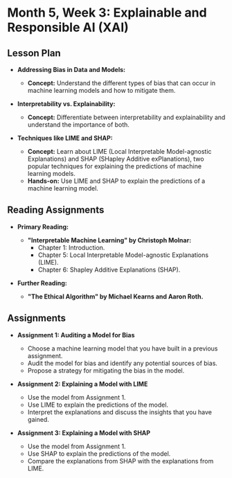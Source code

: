 
# Month 5, Week 3: Explainable and Responsible AI (XAI)

## Lesson Plan

*   **Addressing Bias in Data and Models:**
    *   **Concept:** Understand the different types of bias that can occur in machine learning models and how to mitigate them.

*   **Interpretability vs. Explainability:**
    *   **Concept:** Differentiate between interpretability and explainability and understand the importance of both.

*   **Techniques like LIME and SHAP:**
    *   **Concept:** Learn about LIME (Local Interpretable Model-agnostic Explanations) and SHAP (SHapley Additive exPlanations), two popular techniques for explaining the predictions of machine learning models.
    *   **Hands-on:** Use LIME and SHAP to explain the predictions of a machine learning model.

## Reading Assignments

*   **Primary Reading:**
    *   **"Interpretable Machine Learning" by Christoph Molnar:**
        *   Chapter 1: Introduction.
        *   Chapter 5: Local Interpretable Model-agnostic Explanations (LIME).
        *   Chapter 6: Shapley Additive Explanations (SHAP).

*   **Further Reading:**
    *   **"The Ethical Algorithm" by Michael Kearns and Aaron Roth.**

## Assignments

*   **Assignment 1: Auditing a Model for Bias**
    *   Choose a machine learning model that you have built in a previous assignment.
    *   Audit the model for bias and identify any potential sources of bias.
    *   Propose a strategy for mitigating the bias in the model.

*   **Assignment 2: Explaining a Model with LIME**
    *   Use the model from Assignment 1.
    *   Use LIME to explain the predictions of the model.
    *   Interpret the explanations and discuss the insights that you have gained.

*   **Assignment 3: Explaining a Model with SHAP**
    *   Use the model from Assignment 1.
    *   Use SHAP to explain the predictions of the model.
    *   Compare the explanations from SHAP with the explanations from LIME.
